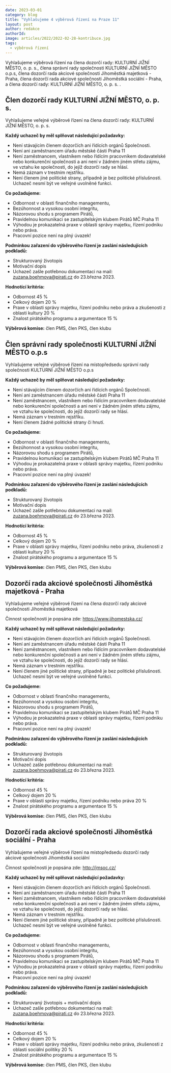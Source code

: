 ```yaml
---
date: 2023-03-01
category: blog
title: "Vyhlašujeme 4 výběrová řízení na Praze 11"
layout: post
author: redakce
authorId: 
image: articles/2022/2022-02-28-kontribuce.jpg
tags: 
  - výběrová řízení
---
```


Vyhlašujeme výběrová řízení na člena dozorčí rady: KULTURNÍ JIŽNÍ MĚSTO, o. p. s.,
člena správní rady společnosti KULTURNÍ JIŽNÍ MĚSTO o.p.s,
člena dozorčí rada akciové společnosti Jihoměstká majetková - Praha,
člena dozorčí rada akciové společnosti Jihoměstká sociální - Praha,
a člena dozorčí rady: KULTURNÍ JIŽNÍ MĚSTO, o. p. s. .

## Člen dozorčí rady KULTURNÍ JIŽNÍ MĚSTO, o. p. s.

Vyhlašujeme veřejné výběrové řízení na člena dozorčí rady: KULTURNÍ JIŽNÍ MĚSTO, o. p. s.

**Každý uchazeč by měl splňovat následující požadavky:**

- Není stávajícím členem dozorčích ani řídících orgánů Společnosti.
- Není ani zaměstnancem úřadu městské části Praha 11
- Není zaměstnancem, vlastníkem nebo řídícím pracovníkem dodavatelské nebo konkurenční společnosti a ani není v žádném jiném střetu zájmu, ve vztahu ke společnosti, do jejíž dozorčí rady se hlásí.
- Nemá záznam v trestním rejstříku.
- Není členem jiné politické strany, případně je bez politické příslušnosti. Uchazeč nesmí být ve veřejné uvolněné funkci.

**Co požadujeme:**

- Odbornost v oblasti finančního managementu,
- Bezúhonnost a vysokou osobní integritu,
- Názorovou shodu s programem Pirátů,
- Pravidelnou komunikaci se zastupitelským klubem Pirátů MČ Praha 11
- Výhodou je prokazatelná praxe v oblasti správy majetku, řízení podniku nebo práva.
- Pracovní pozice není na plný úvazek!

**Podmínkou zařazení do výběrového řízení je zaslání následujících podkladů:**

- Strukturovaný životopis
- Motivační dopis
- Uchazeč zašle potřebnou dokumentaci na mail: zuzana.boehmova@pirati.cz do 23.března 2023.

**Hodnotící kritéria:**
- Odbornost 45 %
- Celkový dojem 20 %
- Praxe v oblasti správy majetku, řízení podniku nebo práva a zkušenosti z oblasti kultury 20 %
- Znalost pirátského programu a argumentace 15 %

**Výběrová komise:** člen PMS, člen PKS, člen klubu

## Člen správní rady společnosti KULTURNÍ JIŽNÍ MĚSTO o.p.s

Vyhlašujeme veřejné výběrové řízení na místopředsedu správní rady společnosti KULTURNÍ JIŽNÍ MĚSTO o.p.s

**Každý uchazeč by měl splňovat následující požadavky:**
- Není stávajícím členem dozorčích ani řídících orgánů Společnosti.
- Není ani zaměstnancem úřadu městské části Praha 11
- Není zaměstnancem, vlastníkem nebo řídícím pracovníkem dodavatelské nebo konkurenční společnosti a ani není v žádném jiném střetu zájmu, ve vztahu ke společnosti, do jejíž dozorčí rady se hlásí.
- Nemá záznam v trestním rejstříku.
- Není členem žádné politické strany či hnutí.

**Co požadujeme:**
- Odbornost v oblasti finančního managementu,
- Bezúhonnost a vysokou osobní integritu,
- Názorovou shodu s programem Pirátů,
- Pravidelnou komunikaci se zastupitelským klubem Pirátů MČ Praha 11
- Výhodou je prokazatelná praxe v oblasti správy majetku, řízení podniku nebo práva.
- Pracovní pozice není na plný úvazek!

**Podmínkou zařazení do výběrového řízení je zaslání následujících podkladů:**
- Strukturovaný životopis
- Motivační dopis
- Uchazeč zašle potřebnou dokumentaci na mail: zuzana.boehmova@pirati.cz do 23.března 2023.

**Hodnotící kritéria:**
- Odbornost 45 %
- Celkový dojem 20 %
- Praxe v oblasti správy majetku, řízení podniku nebo práva, zkušenosti z oblasti kultury 20 %
- Znalost pirátského programu a argumentace 15 %

**Výběrová komise:** člen PMS, člen PKS, člen klubu

## Dozorčí rada akciové společnosti Jihoměstká majetková - Praha

Vyhlašujeme veřejné výběrové řízení na člena dozorčí rady akciové společnosti Jihoměstká majetková

Činnost společnosti je popsána zde: https://www.jihomestska.cz/

**Každý uchazeč by měl splňovat následující požadavky:**
- Není stávajícím členem dozorčích ani řídících orgánů Společnosti.
- Není ani zaměstnancem úřadu městské části Praha 11
- Není zaměstnancem, vlastníkem nebo řídícím pracovníkem dodavatelské nebo konkurenční společnosti a ani není v žádném jiném střetu zájmu, ve vztahu ke společnosti, do jejíž dozorčí rady se hlásí.
- Nemá záznam v trestním rejstříku.
- Není členem jiné politické strany, případně je bez politické příslušnosti. Uchazeč nesmí být ve veřejné uvolněné funkci.

**Co požadujeme:**
- Odbornost v oblasti finančního managementu,
- Bezúhonnost a vysokou osobní integritu,
- Názorovou shodu s programem Pirátů,
- Pravidelnou komunikaci se zastupitelským klubem Pirátů MČ Praha 11
- Výhodou je prokazatelná praxe v oblasti správy majetku, řízení podniku nebo práva.
- Pracovní pozice není na plný úvazek!

**Podmínkou zařazení do výběrového řízení je zaslání následujících podkladů:**
- Strukturovaný životopis
- Motivační dopis
- Uchazeč zašle potřebnou dokumentaci na mail: zuzana.boehmova@pirati.cz do 23.března 2023.

**Hodnotící kritéria:**
- Odbornost 45 %
- Celkový dojem 20 %
- Praxe v oblasti správy majetku, řízení podniku nebo práva 20 %
- Znalost pirátského programu a argumentace 15 %

**Výběrová komise:** člen PMS, člen PKS, člen klubu

## Dozorčí rada akciové společnosti Jihoměstká sociální - Praha

Vyhlašujeme veřejné výběrové řízení na místopředsedu dozorčí rady akciové společnosti Jihoměstká sociální

Činnost společnosti je popsána zde: http://jmsoc.cz/

**Každý uchazeč by měl splňovat následující požadavky:**
- Není stávajícím členem dozorčích ani řídících orgánů Společnosti.
- Není ani zaměstnancem úřadu městské části Praha 11
- Není zaměstnancem, vlastníkem nebo řídícím pracovníkem dodavatelské nebo konkurenční společnosti a ani není v žádném jiném střetu zájmu, ve vztahu ke společnosti, do jejíž dozorčí rady se hlásí.
- Nemá záznam v trestním rejstříku.
- Není členem jiné politické strany, případně je bez politické příslušnosti. Uchazeč nesmí být ve veřejné uvolněné funkci.

**Co požadujeme:**
- Odbornost v oblasti finančního managementu,
- Bezúhonnost a vysokou osobní integritu,
- Názorovou shodu s programem Pirátů,
- Pravidelnou komunikaci se zastupitelským klubem Pirátů MČ Praha 11
- Výhodou je prokazatelná praxe v oblasti správy majetku, řízení podniku nebo práva.
- Pracovní pozice není na plný úvazek!

**Podmínkou zařazení do výběrového řízení je zaslání následujících podkladů:**
- Strukturovaný životopis + motivační dopis
- Uchazeč zašle potřebnou dokumentaci na mail: zuzana.boehmova@pirati.cz do 23.března 2023.

**Hodnotící kritéria:**
- Odbornost 45 %
- Celkový dojem 20 %
- Praxe v oblasti správy majetku, řízení podniku nebo práva, zkušenosti z oblasti sociální politiky 20 %
- Znalost pirátského programu a argumentace 15 %

**Výběrová komise:** člen PMS, člen PKS, člen klubu
